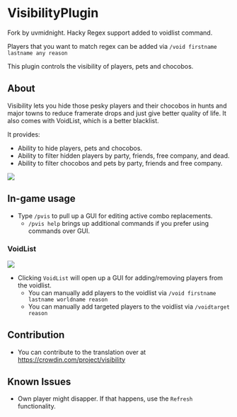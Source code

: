 # VisibilityPlugin

Fork by uvmidnight. Hacky Regex support added to voidlist command.

Players that you want to match regex can be added via `/void firstname lastname any reason`

This plugin controls the visibility of players, pets and chocobos.

## About
Visibility lets you hide those pesky players and their chocobos in hunts and major towns to reduce framerate drops and just give better quality of life.
It also comes with VoidList, which is a better blacklist.

It provides:
* Ability to hide players, pets and chocobos.
* Ability to filter hidden players by party, friends, free company, and dead.
* Ability to filter chocobos and pets by party, friends and free company.

![](https://github.com/sheepgomeh/visibilityplugin/raw/master/res/visibility.png)

## In-game usage
* Type `/pvis` to pull up a GUI for editing active combo replacements.
	* `/pvis help` brings up additional commands if you prefer using commands over GUI.

### VoidList
![](https://github.com/sheepgomeh/visibilityplugin/raw/master/res/voidlist.png)
* Clicking `VoidList` will open up a GUI for adding/removing players from the voidlist.
	* You can manually add players to the voidlist via `/void firstname lastname worldname reason`
	* You can manually add targeted players to the voidlist via `/voidtarget reason`

## Contribution
* You can contribute to the translation over at https://crowdin.com/project/visibility

## Known Issues
* Own player might disapper. If that happens, use the `Refresh` functionality.
